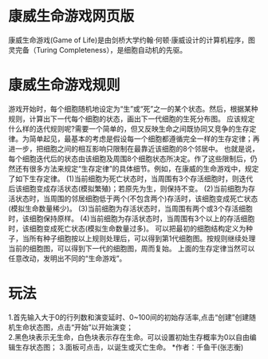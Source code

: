 # 康威生命游戏网页版
康威生命游戏(Game of Life)是由剑桥大学约翰·何顿·康威设计的计算机程序，图灵完备（Turing Completeness），是细胞自动机的先驱。
# 康威生命游戏规则
游戏开始时，每个细胞随机地设定为“生”或“死”之一的某个状态。然后，根据某种规则，计算出下一代每个细胞的状态，画出下一代细胞的生死分布图。
应该规定什么样的迭代规则呢?需要一个简单的，但又反映生命之间既协同又竞争的生存定律。为简单起见，最基本的考虑是假设每一个细胞都遵循完全一样的生存定律；再进一步，把细胞之间的相互影响只限制在最靠近该细胞的8个邻居中。
也就是说，每个细胞迭代后的状态由该细胞及周围8个细胞状态所决定。作了这些限制后，仍然还有很多方法来规定“生存定律”的具体细节。例如，在康威的生命游戏中，规定了如下生存定律。
(1)当前细胞为死亡状态时，当周围有3个存活细胞时，则迭代后该细胞变成存活状态(模拟繁殖)；若原先为生，则保持不变。
(2)当前细胞为存活状态时，当周围的邻居细胞低于两个(不包含两个)存活时，该细胞变成死亡状态(模拟生命数量稀少)。
(3)当前细胞为存活状态时，当周围有两个或3个存活细胞时，该细胞保持原样。
(4)当前细胞为存活状态时，当周围有3个以上的存活细胞时，该细胞变成死亡状态(模拟生命数量过多)。
可以把最初的细胞结构定义为种子，当所有种子细胞按以上规则处理后，可以得到第1代细胞图。按规则继续处理当前的细胞图，可以得到下一代的细胞图，周而复始。
上面的生存定律当然可以任意改动，发明出不同的“生命游戏”。
# 玩法
1.首先输入大于0的行列数和演变延时、0~100间的初始存活率,点击“创建”创建随机生命状态图，点击“开始”以开始演变；<br>
2.黑色块表示无生命，白色块表示存在生命。可以设置初始生存概率为0以自由编辑生存状态图；
3.面板可点击，以诞生或灭亡生命。
*作者：千鱼干(张志衡)

